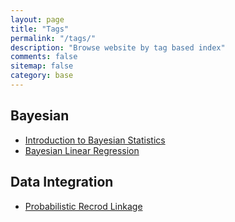 ```yaml
---
layout: page
title: "Tags"
permalink: "/tags/"
description: "Browse website by tag based index"
comments: false
sitemap: false
category: base
---
```


## Bayesian
- [Introduction to Bayesian Statistics](https://ykkim123.github.io/blog/2020/02/22/Introduction-to-Bayesian-Statistics)
- [Bayesian Linear Regression](https://ykkim123.github.io/blog/2020/02/24/Bayesian-Linear-Regression)


## Data Integration
- [Probabilistic Recrod Linkage](https://ykkim123.github.io/blog/2020/07/07/Probabilistic-Record-Linkage)
